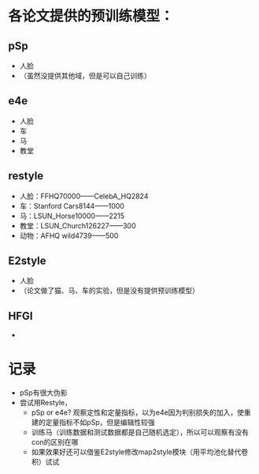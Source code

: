 # 各论文提供的预训练模型：

## pSp

+ 人脸
+ （虽然没提供其他域，但是可以自己训练）

## e4e

+ 人脸
+ 车
+ 马
+ 教堂

## restyle

+ 人脸：FFHQ70000——CelebA_HQ2824
+ 车：Stanford Cars8144——1000
+ 马：LSUN_Horse10000——2215
+ 教堂：LSUN_Church126227——300
+ 动物：AFHQ wild4739——500

## E2style

+ 人脸
+ （论文做了猫、马、车的实验，但是没有提供预训练模型）

## HFGI

+ 

# 记录

+ pSp有很大伪影
+ 尝试用Restyle，
  + pSp or e4e? 观察定性和定量指标，以为e4e因为判别损失的加入，使重建的定量指标不如pSp，但是编辑性较强
  + 训练马（训练数据和测试数据都是自己随机选定），所以可以观察有没有con的区别在哪
  + 如果效果好还可以借鉴E2style修改map2style模块（用平均池化替代卷积）试试
